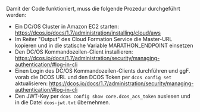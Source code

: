 Damit der Code funktioniert, muss die folgende Prozedur durchgeführt werden:
 
 * Ein DC/OS Cluster in Amazon EC2 starten: https://dcos.io/docs/1.7/administration/installing/cloud/aws
 * Im Reiter "Output" des Cloud Formation Service die Master-URL kopieren und in die statische Variable MARATHON_ENDPOINT einsetzen
 * Den DC/OS Kommandozeilen-Client installieren: https://dcos.io/docs/1.7/administration/security/managing-authentication/#log-in-cli
 * Einen Login des DC/OS Kommandozeilen-Clients durchführen und ggF. vorab die DCOS URL und den DCOS Token per `dcos config set` aktualisieren: https://dcos.io/docs/1.7/administration/security/managing-authentication/#log-in-cli
 * Den JWT-Key per `dcos config show core.dcos_acs_token` auslesen und in die Datei `dcos-jwt.txt` übernehmen.